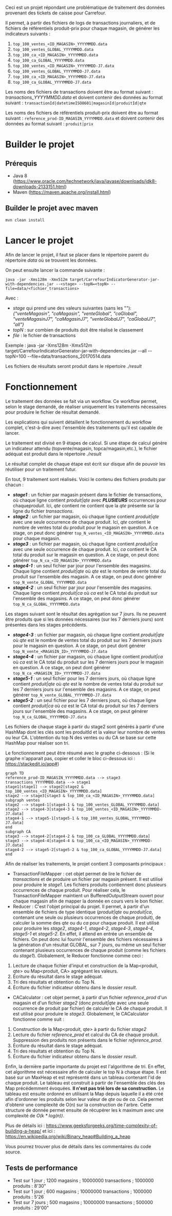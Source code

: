 Ceci est un projet répondant une problématique de traitement des données provenant des tickets de caisse pour Carrefour. 

Il permet, à partir des fichiers de logs de transactions journaliers, et de fichiers de référentiels produit-prix pour chaque magasin, de générer les indicateurs suivants : 
1.  `top_100_ventes_<ID_MAGASIN>_YYYYMMDD.data`
2.  `top_100_ventes_GLOBAL_YYYYMMDD.data`
3.  `top_100_ca_<ID_MAGASIN>_YYYYMMDD.data`
4.  `top_100_ca_GLOBAL_YYYYMMDD.data`
5.  `top_100_ventes_<ID_MAGASIN>_YYYYMMDD-J7.data`
6.  `top_100_ventes_GLOBAL_YYYYMMDD-J7.data`
7.  `top_100_ca_<ID_MAGASIN>_YYYYMMDD-J7.data`
8.  `top_100_ca_GLOBAL_YYYYMMDD-J7.data`

Les noms des fichiers de transactions doivent être au format suivant : *transactions_YYYYMMDD.data* et doivent contenir des données au format suivant : `transactionId|datetimeISO8601|magasinId|produitId|qte`

Les noms des fichiers de référentiels produit-prix doivent être au format suivant : `reference_prod-ID_MAGASIN_YYYYMMDD.data` et doivent contenir des données au format suivant : `produit|prix`

# Builder le projet

## Prérequis  
+ Java 8 (https://www.oracle.com/technetwork/java/javase/downloads/jdk8-downloads-2133151.html)
+ Maven (https://maven.apache.org/install.html)
## Builder le projet avec maven

`mvn clean install`

# Lancer le projet

Afin de lancer le projet, il faut se placer dans le répertoire parent du répertoire *data* où se trouvent les données. 

On peut ensuite lancer la commande suivante : 

`java -jar -Xms128m -Xmx512m target/CarrefourIndicatorGenerator-jar-with-dependencies.jar --<stage> --topN=<topN> --file=data/<fichier_transactions>`

Avec  : 
+ *stage* qui prend une des valeurs suivantes (sans les ""): *{"venteMagasin", "caMagasin", "venteGlobal", "caGlobal", "venteMagasinJ7", "caMagasinJ7", "venteGlobalJ7", "caGlobalJ7", "all"}*
+ *topN* : sur combien de produits doit être réalisé le classement
+ *file* : le fichier de transactions   

Exemple : java -jar -Xms128m -Xmx512m target/CarrefourIndicatorGenerator-jar-with-dependencies.jar --all --topN=100 --file=data/transactions_20170514.data
 
Les fichiers de résultats seront produit dans le répertoire *./result*

# Fonctionnement

Le traitement des données se fait via un workflow. Ce workflow permet, selon le stage demandé, de réaliser uniquement les traitements nécessaires pour produire le fichier de résultat demandé.

Les explications qui suivent détaillent le fonctionnement du workflow complet, c'est-à-dire avec l'ensemble des traitements qu'il est capable de lancer.

Le traitement est divisé en 9 étapes de calcul.
Si une étape de calcul génère un indicateur attendu (topvente/magasin, topca/magasin,etc.), le fichier adéquat est produit dans le répertoire *./result* 

Le résultat complet de chaque étape est écrit sur disque afin de pouvoir les réutiliser pour un traitement futur. 


En tout, 9 traitement sont réalisés. Voici le contenu des fichiers produits par chacun : 

+ ***stage1*** :  un fichier par magasin présent dans le fichier de transactions, où chaque ligne contient *produit|qte* avec ***PLUSIEURS*** occurrences pour chaque*produit*. Ici, *qte* contient ne contient que la *qte* présente sur la ligne du fichier *transactions*.
+ ***stage2*** : un fichier par magasin, où chaque ligne contient *produit|qte* avec une seule occurrence de chaque produit. Ici, *qte* contient le nombre de ventes total du produit pour le magasin en question. A ce stage, on peut donc générer `top_N_ventes_<ID_MAGASIN>_YYYYMMDD.data` pour chaque magasin. 
+ ***stage3*** : un fichier par magasin, où chaque ligne contient *produit|ca* avec une seule occurrence de chaque produit. Ici, *ca* contient le CA total du produit sur le magasin en question. A ce stage, on peut donc générer `top_N_ca_<ID_MAGASIN>_YYYYMMDD.data`
+ ***stage4-1*** : un seul fichier par jour pour l'ensemble des magasins. Chaque ligne contient *produit|qte* où *qte* est le nombre de vente total du produit sur l'ensemble des magasin. A ce stage, on peut donc générer `top_N_vente_GLOBAL_YYYYMMDD.data`
+ ***stage4-2*** : un seul fichier par jour pour l'ensemble des magasins. Chaque ligne contient *produit|ca* où *ca* est le CA total du produit sur l'ensemble des magasins. A ce stage, on peut donc générer `top_N_ca_GLOBAL_YYYYMMDD.data`

Les stages suivant sont le résultat des agrégation sur 7 jours. Ils ne peuvent être produits  que si les données nécessaires (sur les 7 derniers jours) sont présentes dans les stages précédents.
+ ***stage4-3*** : un fichier par magasin, où chaque ligne contient *produit|qte* où *qte* est le nombre de ventes total du produit sur les 7 derniers jours pour le magasin en question. A ce stage, on peut dont générer `top_N_vente_<MAGASIN_ID>_YYYYMMDD-J7.data`
+ ***stage4-4*** : un fichier par magasin, où chaque ligne contient *produit|ca* où *ca* est le CA total du produit sur les 7 derniers jours pour le magasin en question. A ce stage, on peut dont générer `top_N_ca_<MAGASIN_ID>_YYYYMMDD-J7.data`
+ ***stage5-1*** : un seul fichier pour les 7 derniers jours, où chaque ligne contient *produit|qte* où *qte* est le nombre de ventes total du produit sur les 7 derniers jours sur l'ensemble des magasins. A ce stage, on peut générer `top_N_vente_GLOBAL_YYYYMMDD-J7.data`
+ ***stage5-2*** : un seul fichier pour les 7 derniers jours, où chaque ligne contient *produit|ca* où *ca* est le CA total du produit sur les 7 derniers jours sur l'ensemble des magasins. A ce stage, on peut générer `top_N_ca_GLOBAL_YYYYMMDD-J7.data`

Les fichiers de chaque stage à partir du stage2 sont générés à partir d'une HashMap dont les clés sont les produitId et la valeur leur nombre de ventes ou leur CA. L'obtention du top N des ventes ou du CA se base sur cette HashMap pour réaliser son tri. 

Le fonctionnement peut être résumé avec le graphe ci-dessous :
(Si le graphe n'apparait pas, copier et coller le bloc ci-dessous ici : https://stackedit.io/app#)
```mermaid
graph TD
reference_prod-ID_MAGASIN_YYYYMMDD.data --> stage3
transactions_YYYYMMDD.data --> stage1
stage1[stage1] --> stage2[stage2 & top_100_ventes_<ID_MAGASIN>_YYYYMMDD.data]
stage2 --> stage3[stage3 & top_100_ca_<ID_MAGASIN>_YYYYMMDD.data]
subgraph ventes
stage2 --> stage4-1[stage4-1 & top_100_ventes_GLOBAL_YYYYMMDD.data]
stage2 --> stage4-3[stage4-3 & top_100_ventes_<ID_MAGASIN>_YYYYMMDD-J7.data]
stage4-1 --> stage5-1[stage5-1 & top_100_ventes_GLOBAL_YYYYMMDD-J7.data]
end 
subgraph CA
stage3 --> stage4-2[stage4-2 & top_100_ca_GLOBAL_YYYYMMDD.data]
stage3 --> stage4-4[stage4-4 & top_100_ca_<ID_MAGASIN>_YYYYMMDD-J7.data]
stage4-2 --> stage5-2[stage5-2 & top_100_ca_GLOBAL_YYYYMMDD-J7.data]
end
```

Afin de réaliser les traitements, le projet contient 3 composants principaux :
+ TransactionFileMapper : cet objet permet de lire le fichier de *transactions* et de produire un fichier par magasin présent. Il est utilisé pour produire le *stage1*. Les fichiers produits contiennent donc plusieurs occurrences de chaque produit. Pour réaliser cela, le TransactionFileMapper maintient un BufferedOutputStream ouvert pour chaque magasin afin de mapper la donnée en cours vers le bon fichier.
+ Reducer : C'est l'objet principal du projet. Il permet, à partir d'un ensemble de fichiers de type identique (*produit|qte* ou *produit|ca*, contenant une seule ou plusieurs occurrences de chaque produit), de calculer la somme des *qte* ou du *ca* pour chaque produit. Il est utilisé pour produire les *stage2*, *stage4-1*, *stage4-2*, *stage4-3*, *stage4-4*, *stage5-1* et *stage5-2*. En effet, il attend en entrée un ensemble de fichiers. On peut donc lui fournir l'ensemble des fichiers nécessaires à la génération d'un résultat  GLOBAL, sur 7 jours, ou même un seul fichier contenant plusieurs occurrences de chaque produit (comme les fichiers du *stage1*). Globalement, le Reducer fonctionne comme ceci : 
1. Lecture de chaque fichier d'input et construction de la Map<produit, qte> ou Map<produit, CA> agrégeant les valeurs. 
2. Écriture du résultat dans le stage adéquat.
3. Tri des résultats et obtention du Top N.
4. Écriture du fichier indicateur obtenu dans le dossier *result*.
+ CACalculator : cet objet permet, à partir d'un fichier *reference_prod* d'un magasin et d'un fichier *stage2* (donc *produit|qte* avec une seule occurrence de produit par fichier) de calculer le CA de chaque produit. Il est utilisé pour produire le *stage3*. Globalement, le CACalculator fonctionne comme suit : 
1. Construction de la Map<produit, qte> à partir du fichier *stage2*
2.  Lecture du fichier *reference_prod* et calcul du CA de chaque produit. Suppression des produits non présents dans le fichier *reference_prod*.
3. Écriture du résultat dans le stage adéquat.
4. Tri des résultats et obtention du Top N.
5. Écriture du fichier indicateur obtenu dans le dossier *result*.


Enfin, la dernière partie importante du projet est l'algorithme de tri. En effet, cet algorithme est nécessaire afin de calculer le top N à chaque étape. 
Il est basé sur un MaxHeap et est représenté dans un tableau contenant l'id de chaque produit. Le tableau est construit à partir de l'ensemble des clés des Map précédemment évoquées. **Il n'est pas trié lors de sa construction.** 
Le tableau est ensuite ordonné en utilisant la Map depuis laquelle il a été créé afin d'ordonner les produits selon leur valeur de *qte* ou de *ca*. 
Cela permet d'obtenir une complexité de O(n) sur la construction de l'arbre. Cette structure de donnée permet ensuite de récupérer les k maximum avec  une complexité de *O(k \* log(n))*.

Plus de détails ici : https://www.geeksforgeeks.org/time-complexity-of-building-a-heap/ et ici : https://en.wikipedia.org/wiki/Binary_heap#Building_a_heap 


Vous pourrez trouver plus de détails dans les commentaires du code source.

## Tests de performance

+ Test sur 1 jour ; 1200 magasins ; 10000000 transactions ; 1000000 produits : 8'30"
+ Test sur 1 jour ; 600 magasins ; 10000000 transactions ; 1000000 produits : 5'26
+ Test sur 7 jours ; 500 magasins ; 10000000 transactions ; 500000 produits : 29'00"
